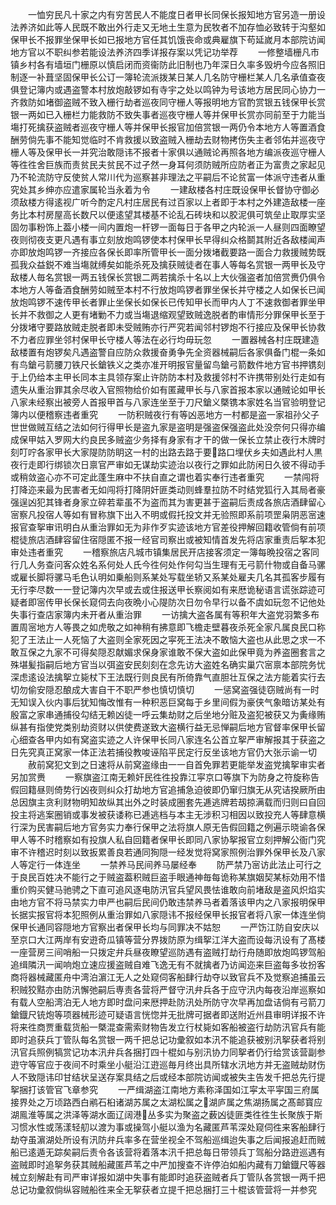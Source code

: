<!-- { "loadSidebar": true } -->
　　一恤穷民凡十家之内有穷苦民人不能度日者甲长同保长报知地方官另造一册设法养济如此等人民既不敢出外行走又无地土生意为民牧者不加存恤必致转于沟壑如保甲长不报罪坐保甲长如已报地方官任其饥饿丧命或典雇旗下苟延嵗月本部院访闻地方官以不职纠参若能设法养济四季详报存案以凭记功举荐
　　一修整墙栅凡市镇乡村各有墙垣门栅原以慎启闭而资衞防此旧制也乃年深日久率多毁坍今应各照旧制逐一补葺坚固保甲长公订一簿轮流派拨某日某人几名防守栅栏某人几名承值查夜俱登记簿内或遇盗警本村放炮敲锣如有寺宇之处以鸣钟为号该地方居民同心协力一齐救防如堵御盗贼不致入栅行劫者巡夜同守栅人等报明地方官酌赏银五钱保甲长赏银一两如已入栅栏力能救防不致失事者巡夜守栅人等并保甲长赏亦同前至于力能当塲打死擒获盗贼者巡夜守栅人等并保甲长报官加倍赏银一两仍令本地方人等置酒食酬劳倘先事不能知觉临时不肯救援以致盗贼入栅劫去财物拷伤失主者邻佑并巡夜守栅人等及保甲长一并究治敢隠讳不报者十家俱以通贼论再照各地方编派夜巡守栅人等徃徃舍巨族而责贫民夫贫民不过孑然一身耳何须防贼所应防者正为富贵之家起见乃不轮流防守反使贫人常川代为巡察甚非理法之平嗣后不论贫富一体派守违者从重究处其乡绅亦应遣家属轮当永着为令
　　一建敌楼各村庄既设保甲长督协守御必须敌楼方得逺视广听今酌定凡村庄居民有过百家以上者即于本村之外建造敌楼一座务比本村房屋高长数尺以便逺望其楼基不论乱石砖块和以胶泥俱可筑垒止取厚实坚固勿事粉饰上葢小楼一间内置炮一杆锣一面每日于各甲之内轮派一人昼则四面瞭望夜则彻夜支更凡遇有事立刻放炮鸣锣使本村保甲长早得纠众格鬬其附近各敌楼闻声亦即放炮鸣锣一齐接应各保长即率所管甲长一面分拨堵截要路一面合力救援贼势既孤我众益鋭不难当塲就缚矣如能杀死及擒获贼徒者在事人等每名赏银一两甲长及守敌楼人毎名赏银一两五钱保长赏银二两若擒杀十名以上大伙强盗者加倍赏赉仍俱令本地方人等备酒食酬劳如贼至本村不行放炮鸣锣者罪坐保长并守楼之人如保长已闻放炮鸣锣不速传甲长者罪止坐保长如保长已传知甲长而甲内人丁不速救御者罪坐甲长并不救御之人更有堵勦不力或当塲退缩观望致贼逸脱者酌审情形分罪保甲长至于分拨堵守要路放贼走脱者即未受贼贿亦行严究若闻邻村锣炮不行接应及保甲长协救不力者应罪坐邻村保甲长守楼人等法在必行均毋玩忽
　　一置器械各村庄既建造敌楼置有炮锣矣凡遇盗警自应防众救援奋勇争先全资器械嗣后各家俱备门棍一条如有鸟鎗弓箭腰刀铁尺长鎗铁义之类亦准开明报官量留鸟鎗弓箭数件地方官书押镌刻于上仍给本主甲长同本主具领存案止许防防本村及救援邻村不许携带别处行走如有遗失从重治罪其余尽收入官照物给价如有匿藏甲长与八家首报本家以通贼论如甲长八家未经察出被旁人首报甲首与八家连坐至于刀尺鎗义槩镌本家姓名当官验明登记簿内以便稽察违者重究
　　一防积贼夜行有等凶恶地方一村都是盗一家祖孙父子世世做贼互结之法如何行得甲长是盗九家是盗明是强盗保强盗此处没奈何只得亦编成保甲姑入罗网大约良民多贼盗少务择有身家有才干的做一保长立禁止夜行木牌时刻叮咛各家甲长大家隄防防眀这一村的出路去路于要路口埋伏乡夫如遇此村人黒夜行走即行绑锁次日禀官严审如无谋劫实迹治以夜行之罪如此防闲日久彼不得动手或稍敛盗心亦不可定此蓬生麻中不扶自直之谓也着实奉行违者重究
　　一禁闯将打降迩来最为民害者无如闯将打降阴奸匪类动则蜂羣拉防不时结党狐行入其局者豪强逞凶犯其锋者身家立碎若辈虽不为盗而其为害更甚于盗嗣后责成各旅店酒肆留心宻察凡投宿人等如有冒称旗下出入不明或假托投文并无验照即系前项罡枭阴恶宻速报官查挐审讯明白从重治罪如无为非作歹实迹该地方官差役押解回籍收管倘有前项棍徒旅店酒肆容留住宿隠匿不报一经官司察出或被知情首发先将店家重责后挐本犯审处违者重究
　　一稽察旅店凡城市镇集居民开店接客须定一簿每晩投宿之客同行几人务查问客众姓名系何处人氏今徃何处作何勾当生理有无弓箭什物或自备马骡或雇长脚将骡马毛色认明如乗船则系某处写载坐轿又系某处雇夫几名其孤客步履有无行李尽数一一登记簿内次早或去或住报送甲长察阅如有来厯诡秘语言谎张踪迹可疑者即宻传甲长保长窥伺去向夜晩小心隄防次日勿令早行以备不虞如玩忽不记他处失事行查店家簿内未开者从重治罪
　　一访擒大盗各属有等积年大盗党羽繁多布置周宻地方人等畏之如虎敬之如神稍有拂意即飞檐走壁暮夜杀死全家凡属良民口称犯了王法止一人死恼了大盗则全家死因之寜死王法决不敢恼大盗也从此思之求一不敢互保之九家不可得矣隠忍献媚求保身家谁敢不保大盗如此保甲竟为养盗圈套言之殊堪髪指嗣后地方官当以弭盗安民刻刻在念先访大盗姓名确实巢穴宻禀本部院务忧深虑逺设法擒挐立毙杖下王法既行则良民有所倚靠气直胆壮互保之法方能着实行去切勿偷安隠忍酿成大害自干不职严参也慎切慎切
　　一惩窝盗强徒窃贼尚有一时无知误入伙内事后犹知悔改惟有一种积恶巨窝每于乡里间假为豪侠气象暗访某处有殷富之家串通捕役勾结无赖凶徒一呼云集劫财之后坐地分赃及盗犯被获又为夤缘贿纵甚有指使党类别劫资财以供使费遂致大盗横行益无忌惮嗣后地方官督率保甲长留心细查各甲内如有窝盗实迹之人许保甲长同八家连名公首立挐严审解报其于获盗之日先究真正窝家一体正法若捕役教唆诬陷平民定行反坐该地方官仍大张示谕一切
　　赦前窝犯文到之日速将从前窝盗缘由一一自首免罪若更能举发盗党擒挐审实者另加赏赉
　　一察旗盗江南无赖奸民徃徃投靠江寜京口等旗下为防身之符旋称告假回籍昼则倚势行凶夜则纠众打劫地方官追捕急迫彼即仍窜归旗无从究诘揆厥所由总因旗主贪利财物明知故纵其出外之时装成圏套先逓逃牌若刼掠满载而归则曰自回投主将逃案圈销或事发被获诿称已逓逃档与本主无涉积习相因以致投充人等肆意横行深为民害嗣后地方官务实力奉行保甲之法将旗人原无告假回籍之例遍示晓谕各保甲人等不时稽察如有投旗人私自回籍者保甲长即同八家协挐报官立刻押解公衙门究审不许稽迟时刻以致扳累善良若通同狥隠一经发觉将窝家照例治罪外保甲长及八家人等定行一体连坐
　　一禁养马民间养马屡经奉
　　防严禁乃宻访此法止可行之于良民百姓决不能行之于贼盗葢积贼巨盗手眼通神毎每诡称某旗姻契某标効用不惜重价购买健马驰骋之下直可追风逐电防汛官兵望风畏怯谁敢向前堵敌是盗风炽焰实由地方官不将马禁实力申严也嗣后民间仍敢违禁养马者着落该甲内之八家报明保甲长据实报官将本犯照例从重治罪如八家隠讳不报经保甲长报官者将八家一体连坐倘保甲长通同容隠地方官察出者保甲长均与同罪决不姑恕
　　一严饬江防自安庆以至京口大江两岸有安逰奇瓜镇等营分界拨防原为缉挐江洋大盗而设每汛设有了髙楼一座营房三间哨船一只拨定弁兵昼夜瞭望巡防遇有盗贼打劫行舟随即放炮鸣锣驾船追缉隣汛一闻响炮立速应援盗贼自难飞逸无有不就擒者乃访闻迩来巨盗每多妆扮客商将器械藏匿舟中湾泊濵江无人之处窥伺客船肆行劫夺以致官兵不及觉察追捕虽云积贼狡黠亦由防汛懈弛嗣后専责各营将严督守汛弁兵各于应守汛内每夜沿岸巡察如有载人空船湾泊无人地方即时盘问来厯押赴防汛处所防守次早再加盘诘倘有弓箭刀鎗鐡尺铳炮等项器械形迹可疑语言恍惚并无批牌可据者即送附近州县审明详报不许将来徃商贾重载货船一槩混查需索财物告发立行杖毙如客船被盗行劫防汛官兵有能即时追获兵丁管队每名赏银一两千把总记功彚叙如本汛不能追获被别汛挐获者将别汛官兵照例犒赏记功本汛弁兵各捆打四十棍如与别汛协力同挐者仍行给赏该营副参逰守等官应于夜间不时乘坐小艇沿江逰巡毎月终出具所辖水汛地方并无盗贼劫财伤人不致隠讳印甘结状呈送存案具结之后或经本部院访闻或被失主告发千把总先行提挐捆打该管官飞章参究
　　一严缉湖盗江南地方素称泽国如江寜太平寜国三府属接界处之万顷路西白鹇石桕诸湖苏属之太湖松属之湖庐属之焦湖扬属之髙邮寳应湖鳯淮等属之洪泽等湖水面辽阔港丛多实为聚盗之薮凶徒匪类徃徃生长聚族于斯习惯水性或荡漾轻舠以渡为事或操驾小艇以渔为名藏匿芦苇深处窥伺徃来客船肆行劫夺虽濵湖处所设有汛防弁兵率多在营坐视全不驾船巡缉迨失事之后闻报追赶而贼船已逺遁无踪矣嗣后责令各该营将着落本汛千把总每日带领兵丁驾船分路逰巡遇有盗贼即时追挐务获其贼船藏匿芦苇之中严加搜查不许停泊如船内藏有刀鎗鐡尺等器械立刻解赴有司严审详报如湖中失事有能即时追获盗贼者兵丁管队各赏银一两千把总记功彚叙倘纵容贼船徃来全无挐获者立提千把总捆打三十棍该管营将一并参究
